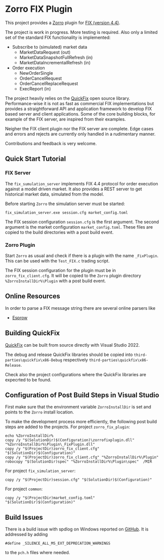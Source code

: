 # Zorro FIX Plugin

This project provides a [Zorro](https://zorro-project.com/) plugin for 
[FIX (version 4.4)](https://www.fixtrading.org/). 

The project is work in progress. More testing is required. Also only a limited set of the
standard FIX functionality is implemented:

  - Subscribe to (simulated) market data
    - MarketDataRequest (out)
	- MarketDataSnapshotFullRefresh (in)
	- MarketDataIncrementalRefresh (in)
  - Order execution
    - NewOrderSingle
    - OrderCancelRequest
    - OrderCancelReplaceRequest
    - ExecReport (in) 

The project heavily relies on the [QuickFix](https://quickfixengine.org) open source library.
Performance-wise it is not as fast as commercial FIX implementations but provides a straightforward
API and application framework to develop FIX based server and client applications. 
Some of the core building blocks, for example of the FIX server, are inspired from their examples. 

Neigher the FIX client plugin nor the FIX server are complete. Edge cases and errors and rejects are 
currently only handled in a rudimentary manner. 

Contributions and feedback is very welcome. 


## Quick Start Tutorial

### FIX Server

The `fix_sumulation_server` implements FIX 4.4 protocol for order execution against a model driven market.
It also provides a REST server to get historical market data, simulated from the model. 

Before starting `Zorro` the simulation server must be started:

```
fix_simulation_server.exe session.cfg market_config.toml
```

The FIX session configuration `session.cfg` is the first argument. The second argument is the
market configuration `market_config.toml`. These files are copied to the build directories 
with a post build event. 

### Zorro Plugin

Start `Zorro` as usual and check if there is a plugin with the name `_FixPlugin`. 
This can be used with the `Test_FIX.c` trading script. 

The FIX session configuration for the plugin must be in `zorro_fix_client.cfg`. It
will be copied to the `Zorro` plugin directory `%ZorroInstallDir%\Plugin` with a post build event.


## Online Resources

In order to parse a FIX message string there are several online parsers like 

  - [Esprow](https://www.esprow.com/fixtools/parser.php)


## Building QuickFix

[QuickFix](https://github.com/quickfix/quickfix/) can be built from source directly with Visual Studio 2022. 

The debug and release QuickFix libraries should be copied into `third-parties\quickfix\x86-Debug` respectively 
`third-parties\quickfix\x86-Release`. 

Check also the project configurations where the QuickFix libraries are expecrted to be found. 


## Configuration of Post Build Steps in Visual Studio

First make sure that the environment variable `ZorroInstallDir` is set and points to the `Zorro` install location. 

To make the development process more efficiently, the following post build steps are added to the projects. 
For project `zorro_fix_plugin`:

```
echo %ZorroInstallDir%
copy /y "$(SolutionDir)$(Configuration)\zorrofixplugin.dll" "%ZorroInstallDir%\Plugin\_FixPlugin.dll"
copy /y "$(ProjectDir)zorro_fix_client.cfg" "$(SolutionDir)$(Configuration)"
copy /y "$(ProjectDir)zorro_fix_client.cfg" "%ZorroInstallDir%\Plugin"
robocopy "$(SolutionDir)spec" "%ZorroInstallDir%\Plugin\spec"  /MIR
``` 

For project `fix_simulation_server`:

```
copy /y "$(ProjectDir)session.cfg" "$(SolutionDir)$(Configuration)"
```

For project `common`:

```
copy /y "$(ProjectDir)market_config.toml" "$(SolutionDir)$(Configuration)"
``` 


## Build Issues

There is a build issue with spdlog on Windows reported on [GitHub](https://github.com/gabime/spdlog/issues/3042).
It is addressed by adding 

```
#define _SILENCE_ALL_MS_EXT_DEPRECATION_WARNINGS
``` 

to the `pch.h` files where needed.


